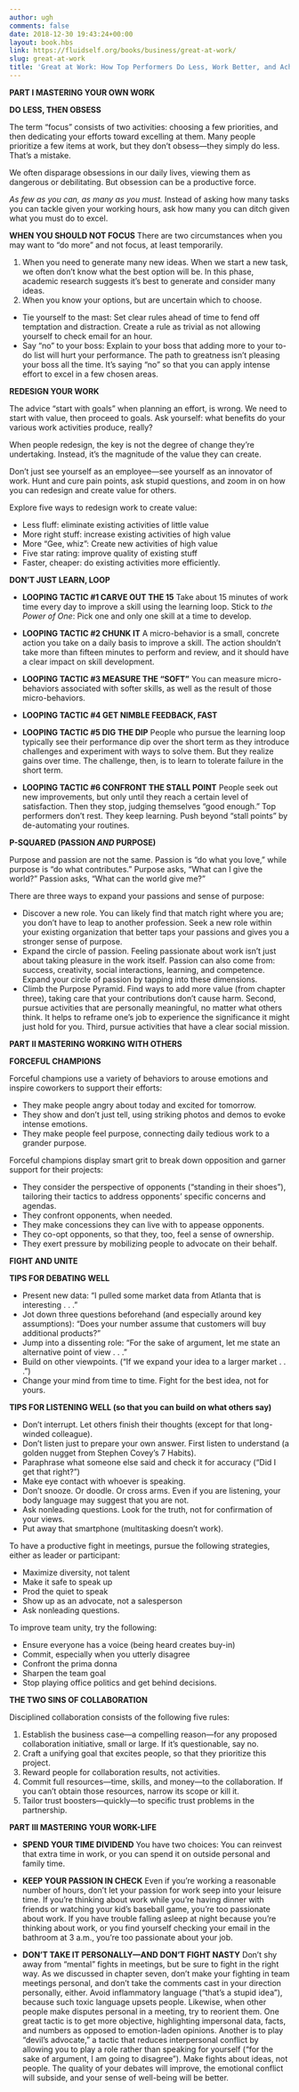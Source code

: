 ```yaml
---
author: ugh
comments: false
date: 2018-12-30 19:43:24+00:00
layout: book.hbs
link: https://fluidself.org/books/business/great-at-work/
slug: great-at-work
title: 'Great at Work: How Top Performers Do Less, Work Better, and Achieve More - by Morten T. Hansen'
---
```


**PART I MASTERING YOUR OWN WORK**

**DO LESS, THEN OBSESS**

The term “focus” consists of two activities: choosing a few priorities, and then dedicating your efforts toward excelling at them. Many people prioritize a few items at work, but they don’t obsess—they simply do less. That’s a mistake.

We often disparage obsessions in our daily lives, viewing them as dangerous or debilitating. But obsession can be a productive force.

_As few as you can, as many as you must._ Instead of asking how many tasks you can tackle given your working hours, ask how many you can ditch given what you must do to excel.

**WHEN YOU SHOULD NOT FOCUS** There are two circumstances when you may want to “do more” and not focus, at least temporarily.

1. When you need to generate many new ideas. When we start a new task, we often don’t know what the best option will be. In this phase, academic research suggests it’s best to generate and consider many ideas.
2. When you know your options, but are uncertain which to choose.

- Tie yourself to the mast: Set clear rules ahead of time to fend off temptation and distraction. Create a rule as trivial as not allowing yourself to check email for an hour.
- Say “no” to your boss: Explain to your boss that adding more to your to-do list will hurt your performance. The path to greatness isn’t pleasing your boss all the time. It’s saying “no” so that you can apply intense effort to excel in a few chosen areas.

**REDESIGN YOUR WORK**

The advice “start with goals” when planning an effort, is wrong. We need to start with value, then proceed to goals. Ask yourself: what benefits do your various work activities produce, really?

When people redesign, the key is not the degree of change they’re undertaking. Instead, it’s the magnitude of the value they can create.

Don’t just see yourself as an employee—see yourself as an innovator of work. Hunt and cure pain points, ask stupid questions, and zoom in on how you can redesign and create value for others.

Explore five ways to redesign work to create value:

- Less fluff: eliminate existing activities of little value
- More right stuff: increase existing activities of high value
- More “Gee, whiz”: Create new activities of high value
- Five star rating: improve quality of existing stuff
- Faster, cheaper: do existing activities more efficiently.

**DON’T JUST LEARN, LOOP**

- **LOOPING TACTIC #1 CARVE OUT THE 15** Take about 15 minutes of work time every day to improve a skill using the learning loop. Stick to _the Power of One_: Pick one and only one skill at a time to develop.

- **LOOPING TACTIC #2 CHUNK IT** A micro-behavior is a small, concrete action you take on a daily basis to improve a skill. The action shouldn’t take more than fifteen minutes to perform and review, and it should have a clear impact on skill development.

- **LOOPING TACTIC #3 MEASURE THE “SOFT”** You can measure micro-behaviors associated with softer skills, as well as the result of those micro-behaviors.

- **LOOPING TACTIC #4 GET NIMBLE FEEDBACK, FAST**

- **LOOPING TACTIC #5 DIG THE DIP** People who pursue the learning loop typically see their performance dip over the short term as they introduce challenges and experiment with ways to solve them. But they realize gains over time. The challenge, then, is to learn to tolerate failure in the short term.

- **LOOPING TACTIC #6 CONFRONT THE STALL POINT** People seek out new improvements, but only until they reach a certain level of satisfaction. Then they stop, judging themselves “good enough.” Top performers don’t rest. They keep learning. Push beyond “stall points” by de-automating your routines.

**P-SQUARED (PASSION _AND_ PURPOSE)**

Purpose and passion are not the same. Passion is “do what you love,” while purpose is “do what contributes.” Purpose asks, “What can I give the world?” Passion asks, “What can the world give me?”

There are three ways to expand your passions and sense of purpose:

- Discover a new role. You can likely find that match right where you are; you don’t have to leap to another profession. Seek a new role within your existing organization that better taps your passions and gives you a stronger sense of purpose.
- Expand the circle of passion. Feeling passionate about work isn’t just about taking pleasure in the work itself. Passion can also come from: success, creativity, social interactions, learning, and competence. Expand your circle of passion by tapping into these dimensions.
- Climb the Purpose Pyramid. Find ways to add more value (from chapter three), taking care that your contributions don’t cause harm. Second, pursue activities that are personally meaningful, no matter what others think. It helps to reframe one’s job to experience the significance it might just hold for you. Third, pursue activities that have a clear social mission.

**PART II MASTERING WORKING WITH OTHERS**

**FORCEFUL CHAMPIONS**

Forceful champions use a variety of behaviors to arouse emotions and inspire coworkers to support their efforts:

- They make people angry about today and excited for tomorrow.
- They show and don’t just tell, using striking photos and demos to evoke intense emotions.
- They make people feel purpose, connecting daily tedious work to a grander purpose.

Forceful champions display smart grit to break down opposition and garner support for their projects:

- They consider the perspective of opponents (“standing in their shoes”), tailoring their tactics to address opponents’ specific concerns and agendas.
- They confront opponents, when needed.
- They make concessions they can live with to appease opponents.
- They co-opt opponents, so that they, too, feel a sense of ownership.
- They exert pressure by mobilizing people to advocate on their behalf.

**FIGHT AND UNITE**

**TIPS FOR DEBATING WELL**

- Present new data: “I pulled some market data from Atlanta that is interesting . . .”
- Jot down three questions beforehand (and especially around key assumptions): “Does your number assume that customers will buy additional products?”
- Jump into a dissenting role: “For the sake of argument, let me state an alternative point of view . . .”
- Build on other viewpoints. (“If we expand your idea to a larger market . . .”)
- Change your mind from time to time. Fight for the best idea, not for yours.

**TIPS FOR LISTENING WELL (so that you can build on what others say)**

- Don’t interrupt. Let others finish their thoughts (except for that long-winded colleague).
- Don’t listen just to prepare your own answer. First listen to understand (a golden nugget from Stephen Covey’s 7 Habits).
- Paraphrase what someone else said and check it for accuracy (“Did I get that right?”)
- Make eye contact with whoever is speaking.
- Don’t snooze. Or doodle. Or cross arms. Even if you are listening, your body language may suggest that you are not.
- Ask nonleading questions. Look for the truth, not for confirmation of your views.
- Put away that smartphone (multitasking doesn’t work).

To have a productive fight in meetings, pursue the following strategies, either as leader or participant:

- Maximize diversity, not talent
- Make it safe to speak up
- Prod the quiet to speak
- Show up as an advocate, not a salesperson
- Ask nonleading questions.

To improve team unity, try the following:

- Ensure everyone has a voice (being heard creates buy-in)
- Commit, especially when you utterly disagree
- Confront the prima donna
- Sharpen the team goal
- Stop playing office politics and get behind decisions.

**THE TWO SINS OF COLLABORATION**

Disciplined collaboration consists of the following five rules:

1. Establish the business case—a compelling reason—for any proposed collaboration initiative, small or large. If it’s questionable, say no.
2. Craft a unifying goal that excites people, so that they prioritize this project.
3. Reward people for collaboration results, not activities.
4. Commit full resources—time, skills, and money—to the collaboration. If you can’t obtain those resources, narrow its scope or kill it.
5. Tailor trust boosters—quickly—to specific trust problems in the partnership.

**PART III MASTERING YOUR WORK-LIFE**

- **SPEND YOUR TIME DIVIDEND** You have two choices: You can reinvest that extra time in work, or you can spend it on outside personal and family time.

- **KEEP YOUR PASSION IN CHECK** Even if you’re working a reasonable number of hours, don’t let your passion for work seep into your leisure time. If you’re thinking about work while you’re having dinner with friends or watching your kid’s baseball game, you’re too passionate about work. If you have trouble falling asleep at night because you’re thinking about work, or you find yourself checking your email in the bathroom at 3 a.m., you’re too passionate about your job.

- **DON’T TAKE IT PERSONALLY—AND DON’T FIGHT NASTY** Don’t shy away from “mental” fights in meetings, but be sure to fight in the right way. As we discussed in chapter seven, don’t make your fighting in team meetings personal, and don’t take the comments cast in your direction personally, either. Avoid inflammatory language (“that’s a stupid idea”), because such toxic language upsets people. Likewise, when other people make disputes personal in a meeting, try to reorient them. One great tactic is to get more objective, highlighting impersonal data, facts, and numbers as opposed to emotion-laden opinions. Another is to play “devil’s advocate,” a tactic that reduces interpersonal conflict by allowing you to play a role rather than speaking for yourself (“for the sake of argument, I am going to disagree”). Make fights about ideas, not people. The quality of your debates will improve, the emotional conflict will subside, and your sense of well-being will be better.
